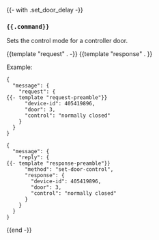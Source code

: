 {{- with .set_door_delay -}}
### `{{.command}}`

Sets the control mode for a controller door.

{{template "request"  . -}}
{{template "response" . }}

Example:
```
{
  "message": {
    "request": {
{{- template "request-preamble"}}
      "device-id": 405419896,
      "door": 3,
      "control": "normally closed"
    }
  }
}

{
  "message": {
    "reply": {
{{- template "response-preamble"}}
      "method": "set-door-control",
      "response": {
        "device-id": 405419896,
        "door": 3,
        "control": "normally closed"
      }
    }
  }
}
```
{{end -}}


